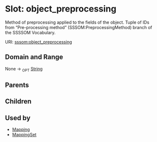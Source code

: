 
# Slot: object_preprocessing


Method of preprocessing applied to the fields of the object. Tuple of IDs from “Pre-processing method” (SSSOM:PreprocessingMethod) branch of the SSSSOM Vocabulary.

URI: [sssom:object_preprocessing](http://w3id.org/sssom/object_preprocessing)


## Domain and Range

None ->  <sub>OPT</sub> [String](types/String.md)

## Parents


## Children


## Used by

 * [Mapping](Mapping.md)
 * [MappingSet](MappingSet.md)
